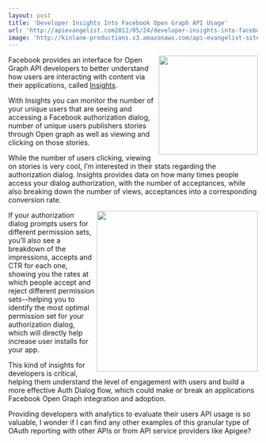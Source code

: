 ```yaml
---
layout: post
title: 'Developer Insights Into Facebook Open Graph API Usage'
url: 'http://apievangelist.com2012/05/24/developer-insights-into-facebook-open-graph-api-usage/'
image: 'http://kinlane-productions.s3.amazonaws.com/api-evangelist-site/blog/facebook-insights-auth.png'
---
```



<p>
     <img src="http://kinlane-productions.s3.amazonaws.com/facebook/Facebook-Developer.png"  width="200" align="right" />
</p>
<p>
     Facebook provides an interface for Open Graph API developers to better understand how users are interacting with content via their applications, called <a title="Insights" href="http://www.facebook.com/help/search/?q=insights">Insights</a>.
</p>
<p>
     With Insights you can monitor the number of your unique users that are seeing and accessing a Facebook authorization dialog, number of unique users publishers stories through Open graph as well as viewing and clicking on those stories.
</p>
<p>
     While the number of users clicking, viewing on stories is very cool, I’m interested in their stats regarding the authorization dialog. Insights provides data on how many times people access your dialog authorization, with the number of acceptances, while also breaking down the number of views, acceptances into a corresponding conversion rate.
</p>
<p>
     <img src="http://kinlane-productions.s3.amazonaws.com/facebook/facebook-insights-auth.png"  width="325" align="right" />
</p>
<p>
     If your authorization dialog prompts users for different permission sets, you’ll also see a breakdown of the impressions, accepts and CTR for each one, showing you the rates at which people accept and reject different permission sets--helping you to identify the most optimal permission set for your authorization dialog, which will directly help increase user installs for your app.
</p>
<p>
     This kind of insights for developers is critical, helping them understand the level of engagement with users and build a more effective Auth Dialog flow, which could make or break an applications Facebook Open Graph integration and adoption.
</p>
<p>
     Providing developers with analytics to evaluate their users API usage is so valuable, I wonder if I can find any other examples of this granular type of OAuth reporting with other APIs or from API service providers like Apigee?
</p>
